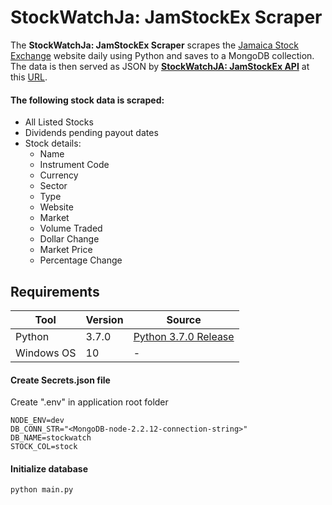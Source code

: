 # StockWatchJa: JamStockEx Scraper

The **StockWatchJa: JamStockEx Scraper** scrapes the [Jamaica Stock Exchange](https://www.jamstockex.com/) website daily using Python and saves to a MongoDB collection.
The data is then served as JSON by **[StockWatchJA: JamStockEx API](https://github.com/sdclarkelab/jamstockex-api)** at this [URL](http://jamstockexapi.stockwatchja.com/stocks).

#### The following stock data is scraped:
- All Listed Stocks
- Dividends pending payout dates
- Stock details:
    - Name
    - Instrument Code
    - Currency
    - Sector
    - Type
    - Website
    - Market
    - Volume Traded
    - Dollar Change
    - Market Price
    - Percentage Change


## Requirements
Tool | Version  | Source |
--- | --- | --- |
Python |3.7.0| [Python 3.7.0 Release](https://www.python.org/downloads/release/python-370/)|
Windows OS| 10 | - |


#### Create Secrets.json file
Create ".env" in application root folder
```.env
NODE_ENV=dev
DB_CONN_STR="<MongoDB-node-2.2.12-connection-string>"
DB_NAME=stockwatch
STOCK_COL=stock
```

#### Initialize database
```shell script
python main.py
```

